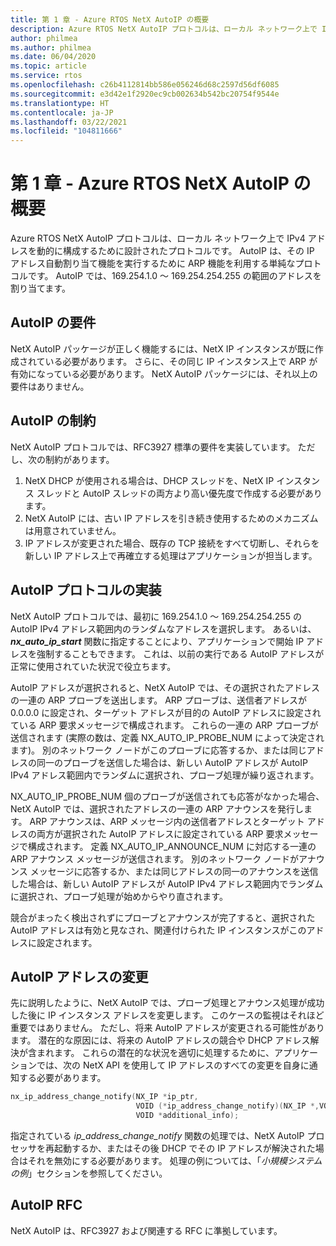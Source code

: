```yaml
---
title: 第 1 章 - Azure RTOS NetX AutoIP の概要
description: Azure RTOS NetX AutoIP プロトコルは、ローカル ネットワーク上で IPv4 アドレスを動的に構成するために設計されたプロトコルです。
author: philmea
ms.author: philmea
ms.date: 06/04/2020
ms.topic: article
ms.service: rtos
ms.openlocfilehash: c26b4112814bb586e056246d68c2597d56df6085
ms.sourcegitcommit: e3d42e1f2920ec9cb002634b542bc20754f9544e
ms.translationtype: HT
ms.contentlocale: ja-JP
ms.lasthandoff: 03/22/2021
ms.locfileid: "104811666"
---
```

# <a name="chapter-1---introduction-to-azure-rtos-netx-autoip"></a>第 1 章 - Azure RTOS NetX AutoIP の概要
  
Azure RTOS NetX AutoIP プロトコルは、ローカル ネットワーク上で IPv4 アドレスを動的に構成するために設計されたプロトコルです。 AutoIP は、その IP アドレス自動割り当て機能を実行するために ARP 機能を利用する単純なプロトコルです。 AutoIP では、169.254.1.0 ～ 169.254.254.255 の範囲のアドレスを割り当てます。

## <a name="autoip-requirements"></a>AutoIP の要件

NetX AutoIP パッケージが正しく機能するには、NetX IP インスタンスが既に作成されている必要があります。 さらに、その同じ IP インスタンス上で ARP が有効になっている必要があります。 NetX AutoIP パッケージには、それ以上の要件はありません。

## <a name="autoip-constraints"></a>AutoIP の制約 

NetX AutoIP プロトコルでは、RFC3927 標準の要件を実装しています。 ただし、次の制約があります。

1. NetX DHCP が使用される場合は、DHCP スレッドを、NetX IP インスタンス スレッドと AutoIP スレッドの両方より高い優先度で作成する必要があります。
1. NetX AutoIP には、古い IP アドレスを引き続き使用するためのメカニズムは用意されていません。
1. IP アドレスが変更された場合、既存の TCP 接続をすべて切断し、それらを新しい IP アドレス上で再確立する処理はアプリケーションが担当します。

## <a name="autoip-protocol-implementation"></a>AutoIP プロトコルの実装

NetX AutoIP プロトコルでは、最初に 169.254.1.0 ～ 169.254.254.255 の AutoIP IPv4 アドレス範囲内のランダムなアドレスを選択します。 あるいは、***nx_auto_ip_start*** 関数に指定することにより、アプリケーションで開始 IP アドレスを強制することもできます。 これは、以前の実行である AutoIP アドレスが正常に使用されていた状況で役立ちます。

AutoIP アドレスが選択されると、NetX AutoIP では、その選択されたアドレスの一連の ARP プローブを送出します。 ARP プローブは、送信者アドレスが 0.0.0.0 に設定され、ターゲット アドレスが目的の AutoIP アドレスに設定されている ARP 要求メッセージで構成されます。 これらの一連の ARP プローブが送信されます (実際の数は、定義 NX_AUTO_IP_PROBE_NUM によって決定されます)。 別のネットワーク ノードがこのプローブに応答するか、または同じアドレスの同一のプローブを送信した場合は、新しい AutoIP アドレスが AutoIP IPv4 アドレス範囲内でランダムに選択され、プローブ処理が繰り返されます。

NX_AUTO_IP_PROBE_NUM 個のプローブが送信されても応答がなかった場合、NetX AutoIP では、選択されたアドレスの一連の ARP アナウンスを発行します。 ARP アナウンスは、ARP メッセージ内の送信者アドレスとターゲット アドレスの両方が選択された AutoIP アドレスに設定されている ARP 要求メッセージで構成されます。 定義 NX_AUTO_IP_ANNOUNCE_NUM に対応する一連の ARP アナウンス メッセージが送信されます。 別のネットワーク ノードがアナウンス メッセージに応答するか、または同じアドレスの同一のアナウンスを送信した場合は、新しい AutoIP アドレスが AutoIP IPv4 アドレス範囲内でランダムに選択され、プローブ処理が始めからやり直されます。

競合がまったく検出されずにプローブとアナウンスが完了すると、選択された AutoIP アドレスは有効と見なされ、関連付けられた IP インスタンスがこのアドレスに設定されます。

## <a name="autoip-address-change"></a>AutoIP アドレスの変更

先に説明したように、NetX AutoIP では、プローブ処理とアナウンス処理が成功した後に IP インスタンス アドレスを変更します。 このケースの監視はそれほど重要ではありません。 ただし、将来 AutoIP アドレスが変更される可能性があります。 潜在的な原因には、将来の AutoIP アドレスの競合や DHCP アドレス解決が含まれます。 これらの潜在的な状況を適切に処理するために、アプリケーションでは、次の NetX API を使用して IP アドレスのすべての変更を自身に通知する必要があります。

```c
nx_ip_address_change_notify(NX_IP *ip_ptr,
                            VOID (*ip_address_change_notify)(NX_IP *,VOID*),
                            VOID *additional_info);
```

指定されている *ip_address_change_notify* 関数の処理では、NetX AutoIP プロセッサを再起動するか、またはその後 DHCP でその IP アドレスが解決された場合はそれを無効にする必要があります。 処理の例については、「*小規模システムの例*」セクションを参照してください。

## <a name="autoip-rfcs"></a>AutoIP RFC

NetX AutoIP は、RFC3927 および関連する RFC に準拠しています。